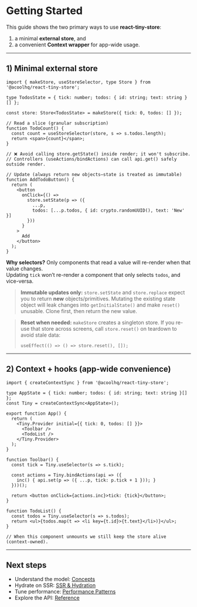 # Getting Started

This guide shows the two primary ways to use **react-tiny-store**:
1) a minimal **external store**, and  
2) a convenient **Context wrapper** for app-wide usage.

---

## 1) Minimal external store

```tsx
import { makeStore, useStoreSelector, type Store } from '@acoolhq/react-tiny-store';

type TodosState = { tick: number; todos: { id: string; text: string }[] };

const store: Store<TodosState> = makeStore({ tick: 0, todos: [] });

// Read a slice (granular subscription)
function TodoCount() {
  const count = useStoreSelector(store, s => s.todos.length);
  return <span>{count}</span>;
}

// ❌ Avoid calling store.getState() inside render; it won't subscribe.
// Controllers (useActions/bindActions) can call api.get() safely outside render.

// Update (always return new objects—state is treated as immutable)
function AddTodoButton() {
  return (
    <button
      onClick={() =>
        store.setState(p => ({
          ...p,
          todos: [...p.todos, { id: crypto.randomUUID(), text: 'New' }]
        }))
      }
    >
      Add
    </button>
  );
}
```

**Why selectors?** Only components that read a value will re-render when that value changes.  
Updating `tick` won’t re-render a component that only selects `todos`, and vice-versa.

> **Immutable updates only:** `store.setState` and `store.replace` expect you to return **new** objects/primitives. Mutating the existing state object will leak changes into `getInitialState()` and make `reset()` unusable. Clone first, then return the new value.

> **Reset when needed:** `makeStore` creates a singleton store. If you re-use that store across screens, call `store.reset()` on teardown to avoid stale data:
> ```tsx
> useEffect(() => () => store.reset(), []);
> ```

---

## 2) Context + hooks (app-wide convenience)

```tsx
import { createContextSync } from '@acoolhq/react-tiny-store';

type AppState = { tick: number; todos: { id: string; text: string }[] };
const Tiny = createContextSync<AppState>();

export function App() {
  return (
    <Tiny.Provider initial={{ tick: 0, todos: [] }}>
      <Toolbar />
      <TodoList />
    </Tiny.Provider>
  );
}

function Toolbar() {
  const tick = Tiny.useSelector(s => s.tick);

  const actions = Tiny.bindActions(api => ({
    inc() { api.set(p => ({ ...p, tick: p.tick + 1 })); }
  }))();

  return <button onClick={actions.inc}>tick: {tick}</button>;
}

function TodoList() {
  const todos = Tiny.useSelector(s => s.todos);
  return <ul>{todos.map(t => <li key={t.id}>{t.text}</li>)}</ul>;
}

// When this component unmounts we still keep the store alive (context-owned).
```

---

## Next steps
- Understand the model: [Concepts](./guides/concepts.md)  
- Hydrate on SSR: [SSR & Hydration](./guides/ssr-hydration.md)  
- Tune performance: [Performance Patterns](./performance/perf-patterns.md)  
- Explore the API: [Reference](./api/)
